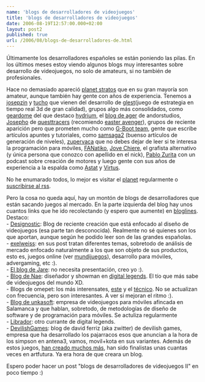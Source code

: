 ```yaml
---
name: 'blogs de desarrolladores de videojuegos'
title: 'blogs de desarrolladores de videojuegos'
date: 2006-08-19T12:57:00.000+02:00
layout: post2
published: true
url: /2006/08/blogs-de-desarrolladores-de.html
---
```


Últimamente los desarrolladores españoles se están poniendo las pilas. En los últimos meses estoy viendo algunos blogs muy interesantes sobre desarrollo de videojuegos, no solo de amateurs, si no también de profesionales.  
  
Hace no demasiado apareció [planet stratos](http://www.inmensia.com/planet/stratos-ad/) que en su gran mayoría son amateur, aunque también hay gente con años de experiencia. Tenemos a [josepzin](http://www.josezanni.com/blog) y [tucho](http://artbytucho.blogspot.com/) que vienen del desarrollo de [glest](http://www.glest.org)(juego de estrategia en tiempo real 3d de gran calidad), grupos algo más consolidados, como [geardome](http://www.geardome.com/blog) del que destaco [hydrium](http://www.geardome.com/hydrium.php), el [blog de ager](http://www.andorstudios.com/ager) de andorstudios, [Josepho](http://sepho.blogspot.com/) de [questtracers](http://www.questtracers.com/) (recomiendo [easter avenger](http://www.gamenace.com/questtracers/downloads/EasterAvenger.zip)), grupos de reciente aparición pero que prometen mucho como [G-Boot team](http://gboot.blogspot.com/), gente que escribe artículos apuntes y tutoriales, como [samsaga2](http://codeando.blogspot.com/) (buenso artículos de generación de niveles), [zupervaca](http://zupervaca.blogspot.com/) que no debes dejar de leer si te interesa la programación para móviles, [FANatiko](http://www.simfoony.net/), [Jove Chiere](http://jovechiere.grafosyakuza.com/), el grafista alternativo (y única persona que conozco con apellido en el nick), [Pablo Zurita](http://www.pablo-zurita.com.ar/spanish) con un podcast sobre creación de motores y luego gente con sus años de experiencia a la espalda como [Astat](http://www.martinbr.com/) y [Virtus](http://jesusdelatorre.bitacoras.com/).  
  
No he enumarado todos, lo mejor es visitar el [planet](http://www.inmensia.com/planet/stratos-ad/) regularmente o [suscribirse al rss](http://www.inmensia.com/planet/stratos-ad/rss20.xml).  
  
Pero la cosa no queda aquí, hay un montón de blogs de desarrolladores que están sacando juegos al mercado. En la parte izquierda del blog hay unos cuantos links que he ido recolectando (y espero que aumente) en [bloglines](http://www.bloglines.com/public/jsantana). Destaco:  
\- [Designostic](http://designostic.blogspot.com/): Blog de reciente creación que está enfocado al diseño de videojuegos (esa parte tan desconocida). Realmente no sé quienes son los que aportan, aunque según he podido leer son de las grandes españolas.  
\- [exelweiss](http://www.exelweiss.com/blog): en sus post tratan diferentes temas, sobretodo de análisis de mercado enfocado naturalmente a los que son objeto de sus productos, esto es, juegos online (ver [mundijuegos](http://www.mundijuegos.com/)), desarrollo para móviles, advergaming, etc :).  
\- [El blog de Jare](http://www.iguanademos.com/Jare/): no necesita presentación, creo yo :).  
\- [Blog de Nae](http://naemem.blogspot.com/): diseñador y showman en [digital legends](http://www.digital-legends.com/ ). El tío que más sabe de videojuegos del mundo XD.  
\- Blogs de omepet: los más interensates, [este](http://admin.blog.mundo-omepet.com/index.php?blogId=1) y el [técnico](http://admin.blog.mundo-omepet.com/index.php?blogId=4). No se actualizan con frecuencia, pero son interesantes. A ver si mejoran el ritmo :).  
\- [Blog de unkasoft](http://eskasiunblog.blogspot.com/): empresa de videojuegos para móviles afincada en Salamanca y que hablan, sobretodo, de metodologías de diseño de software y de programación para móviles. Se actuliza regularmente  
\- [Librador](http://www.librador.com/): otro currante de digital legends.  
\- [DevilishGames](http://dfrriz.blogspot.com/): blog de david ferriz (aka zwitter) de devilish games, empresa que ha desarrollado los pajarracos esos que anuncian a la hora de los simpson en antena3, vamos, movil+kota en sus variantes. Además de estos juegos, [han creado muchos más](http://www.devilishgames.com/desarrollo2.htm), han sido finalistas unas cuantas veces en artfutura. Ya era hora de que creara un blog.  
  
Espero poder hacer un post "blogs de desarrolladores de videojuegos II" en poco tiempo :)
